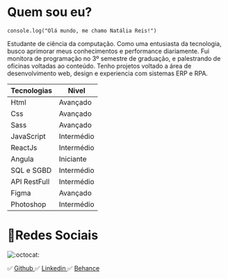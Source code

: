 # Quem sou eu?

	console.log("Olá mundo, me chamo Natália Reis!") 
Estudante de ciência da computação. Como uma entusiasta da tecnologia, busco aprimorar meus conhecimentos e performance diariamente. Fui monitora de programação  no 3º semestre de graduação, e palestrando de oficinas voltadas ao conteúdo.
Tenho projetos voltado a área de desenvolvimento web, design e experiencia com sistemas ERP e RPA.


| Tecnologias | Nivel |  
|--|--|
| Html | Avançado  |
| Css | Avançado  |
| Sass | Avançado  |
| JavaScript | Intermédio  |
| ReactJs | Intermédio   |
| Angula | Iniciante   |
| SQL e SGBD | Intermédio   |
| API RestFull| Intermédio   |
| Figma | Avançado  |
| Photoshop | Intermédio   |

# 🔗Redes Sociais
![:octocat:](https://github.githubassets.com/images/icons/emoji/octocat.png " :octocat:")

✅  [Github ](https://github.com/NataliaReiis)
✅  [Linkedin ](https://www.linkedin.com/in/nat%C3%A1lia-reis-965763165/)
✅  [Behance ](https://www.behance.net/nataliareiis)





